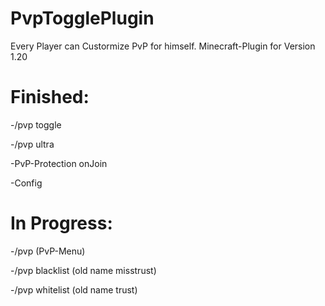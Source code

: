 # PvpTogglePlugin
Every Player can Custormize PvP for himself. Minecraft-Plugin for Version 1.20

# Finished:

-/pvp toggle

-/pvp ultra

-PvP-Protection onJoin

-Config

# In Progress:
-/pvp (PvP-Menu)

-/pvp blacklist (old name misstrust)

-/pvp whitelist (old name trust)

